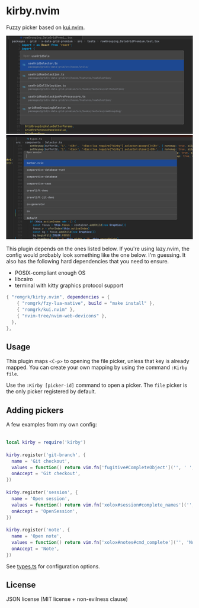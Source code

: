# kirby.nvim

Fuzzy picker based on [kui.nvim](https://github.com/romgrk/kui.nvim).

![multiline](./assets/picker-multiline.png)
![singleline](./assets/picker-singleline.png)

This plugin depends on the ones listed below. If you're using lazy.nvim, the config would 
probably look something like the one below. I'm guessing. It also has the following hard
dependencies that you need to ensure.
 - POSIX-compliant enough OS
 - libcairo
 - terminal with kitty graphics protocol support

```lua
{ "romgrk/kirby.nvim", dependencies = {
    { "romgrk/fzy-lua-native", build = "make install" },
    { "romgrk/kui.nvim" },
    { "nvim-tree/nvim-web-devicons" },
  },
},
```

## Usage

This plugin maps `<C-p>` to opening the file picker, unless that key is already mapped.
You can create your own mapping by using the command `:Kirby file`.

Use the `:Kirby [picker-id]` command to open a picker. The `file` picker is the only picker
registered by default.

## Adding pickers

A few examples from my own config:

```lua

local kirby = require('kirby')

kirby.register('git-branch', {
  name = 'Git checkout',
  values = function() return vim.fn['fugitive#CompleteObject']('', ' ', '') end,
  onAccept = 'Git checkout',
})

kirby.register('session', {
  name = 'Open session',
  values = function() return vim.fn['xolox#session#complete_names']('', 'OpenSession ', 0) end,
  onAccept = 'OpenSession',
})

kirby.register('note', {
  name = 'Open note',
  values = function() return vim.fn['xolox#notes#cmd_complete']('', 'Note ', 0) end,
  onAccept = 'Note',
})
```

See [types.ts](./src/types.ts) for configuration options.


## License

JSON license (MIT license + non-evilness clause)
